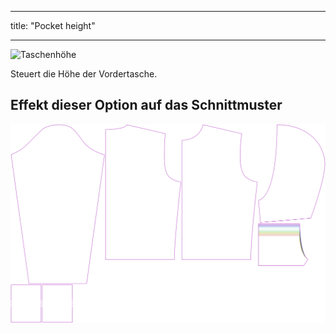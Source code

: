 - - -
title: "Pocket height"
- - -

![Taschenhöhe](./pocketheight.svg)

Steuert die Höhe der Vordertasche.

## Effekt dieser Option auf das Schnittmuster

![Dieses Bild zeigt den Effekt dieser Option, indem es mehrere Varianten überlagert, die einen anderen Wert für diese Option haben](huey_pocketheight_sample.svg "Effect of this option on the pattern")
